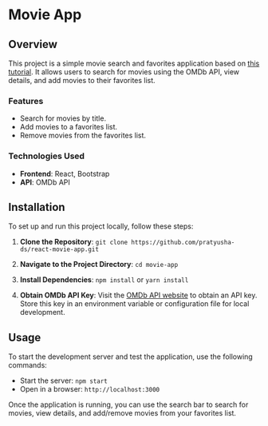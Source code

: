 # Movie App

## Overview

This project is a simple movie search and favorites application based on [this tutorial](https://www.freecodecamp.org/news/react-movie-app-tutorial/). It allows users to search for movies using the OMDb API, view details, and add movies to their favorites list.

### Features

- Search for movies by title.
- Add movies to a favorites list.
- Remove movies from the favorites list.

### Technologies Used

- **Frontend**: React, Bootstrap
- **API**: OMDb API

## Installation

To set up and run this project locally, follow these steps:

1. **Clone the Repository**: `git clone https://github.com/pratyusha-ds/react-movie-app.git`

2. **Navigate to the Project Directory**: `cd movie-app`

3. **Install Dependencies**: `npm install` or `yarn install`

4. **Obtain OMDb API Key**: Visit the [OMDb API website](http://www.omdbapi.com/apikey.aspx) to obtain an API key. Store this key in an environment variable or configuration file for local development.

## Usage

To start the development server and test the application, use the following commands:

- Start the server: `npm start`
- Open in a browser: `http://localhost:3000`

Once the application is running, you can use the search bar to search for movies, view details, and add/remove movies from your favorites list.
